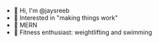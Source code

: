 - 👋 Hi, I'm @jaysreeb
- 👀 Interested in "making things work"
- 🌱 MERN
- 💪 Fitness enthusiast: weightlifting and swimming
